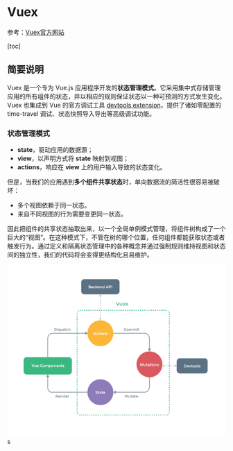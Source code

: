 # Vuex

参考：[Vuex官方网站]( https://vuex.vuejs.org/zh/ )

[toc]

## 简要说明

Vuex 是一个专为 Vue.js 应用程序开发的**状态管理模式**。它采用集中式存储管理应用的所有组件的状态，并以相应的规则保证状态以一种可预测的方式发生变化。Vuex 也集成到 Vue 的官方调试工具 [devtools extension](https://github.com/vuejs/vue-devtools)，提供了诸如零配置的 time-travel 调试、状态快照导入导出等高级调试功能。 



### 状态管理模式

-   **state**，驱动应用的数据源；
-   **view**，以声明方式将 **state** 映射到视图；
-   **actions**，响应在 **view** 上的用户输入导致的状态变化。

但是，当我们的应用遇到**多个组件共享状态**时，单向数据流的简洁性很容易被破坏：

-   多个视图依赖于同一状态。
-   来自不同视图的行为需要变更同一状态。

因此把组件的共享状态抽取出来，以一个全局单例模式管理，将组件树构成了一个巨大的“视图”。在这种模式下，不管在树的哪个位置，任何组件都能获取状态或者触发行为。通过定义和隔离状态管理中的各种概念并通过强制规则维持视图和状态间的独立性，我们的代码将会变得更结构化且易维护。

![](./Vue_img/vuex_1.png)s














